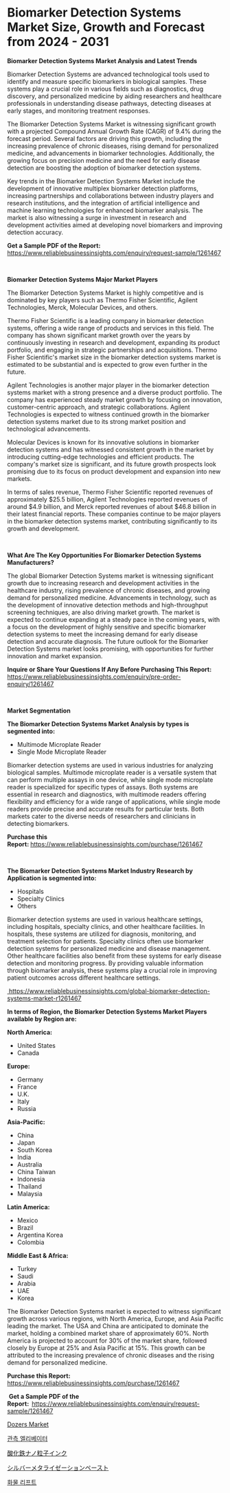 <p><h1>Biomarker Detection Systems Market Size, Growth and Forecast from 2024 - 2031</h1></p><p><strong>Biomarker Detection Systems Market Analysis and Latest Trends</strong></p>
<p><p>Biomarker Detection Systems are advanced technological tools used to identify and measure specific biomarkers in biological samples. These systems play a crucial role in various fields such as diagnostics, drug discovery, and personalized medicine by aiding researchers and healthcare professionals in understanding disease pathways, detecting diseases at early stages, and monitoring treatment responses.</p><p>The Biomarker Detection Systems Market is witnessing significant growth with a projected Compound Annual Growth Rate (CAGR) of 9.4% during the forecast period. Several factors are driving this growth, including the increasing prevalence of chronic diseases, rising demand for personalized medicine, and advancements in biomarker technologies. Additionally, the growing focus on precision medicine and the need for early disease detection are boosting the adoption of biomarker detection systems.</p><p>Key trends in the Biomarker Detection Systems Market include the development of innovative multiplex biomarker detection platforms, increasing partnerships and collaborations between industry players and research institutions, and the integration of artificial intelligence and machine learning technologies for enhanced biomarker analysis. The market is also witnessing a surge in investment in research and development activities aimed at developing novel biomarkers and improving detection accuracy.</p></p>
<p><strong>Get a Sample PDF of the Report:&nbsp;</strong> <a href="https://www.reliablebusinessinsights.com/enquiry/request-sample/1261467">https://www.reliablebusinessinsights.com/enquiry/request-sample/1261467</a></p>
<p>&nbsp;</p>
<p><strong>Biomarker Detection Systems Major Market Players</strong></p>
<p><p>The Biomarker Detection Systems Market is highly competitive and is dominated by key players such as Thermo Fisher Scientific, Agilent Technologies, Merck, Molecular Devices, and others.</p><p>Thermo Fisher Scientific is a leading company in biomarker detection systems, offering a wide range of products and services in this field. The company has shown significant market growth over the years by continuously investing in research and development, expanding its product portfolio, and engaging in strategic partnerships and acquisitions. Thermo Fisher Scientific's market size in the biomarker detection systems market is estimated to be substantial and is expected to grow even further in the future.</p><p>Agilent Technologies is another major player in the biomarker detection systems market with a strong presence and a diverse product portfolio. The company has experienced steady market growth by focusing on innovation, customer-centric approach, and strategic collaborations. Agilent Technologies is expected to witness continued growth in the biomarker detection systems market due to its strong market position and technological advancements.</p><p>Molecular Devices is known for its innovative solutions in biomarker detection systems and has witnessed consistent growth in the market by introducing cutting-edge technologies and efficient products. The company's market size is significant, and its future growth prospects look promising due to its focus on product development and expansion into new markets.</p><p>In terms of sales revenue, Thermo Fisher Scientific reported revenues of approximately $25.5 billion, Agilent Technologies reported revenues of around $4.9 billion, and Merck reported revenues of about $46.8 billion in their latest financial reports. These companies continue to be major players in the biomarker detection systems market, contributing significantly to its growth and development.</p></p>
<p>&nbsp;</p>
<p><strong>What Are The Key Opportunities For Biomarker Detection Systems Manufacturers?</strong></p>
<p><p>The global Biomarker Detection Systems market is witnessing significant growth due to increasing research and development activities in the healthcare industry, rising prevalence of chronic diseases, and growing demand for personalized medicine. Advancements in technology, such as the development of innovative detection methods and high-throughput screening techniques, are also driving market growth. The market is expected to continue expanding at a steady pace in the coming years, with a focus on the development of highly sensitive and specific biomarker detection systems to meet the increasing demand for early disease detection and accurate diagnosis. The future outlook for the Biomarker Detection Systems market looks promising, with opportunities for further innovation and market expansion.</p></p>
<p><strong>Inquire or Share Your Questions If Any Before Purchasing This Report:</strong> <a href="https://www.reliablebusinessinsights.com/enquiry/pre-order-enquiry/1261467">https://www.reliablebusinessinsights.com/enquiry/pre-order-enquiry/1261467</a></p>
<p>&nbsp;</p>
<p><strong>Market Segmentation</strong></p>
<p><strong>The Biomarker Detection Systems Market Analysis by types is segmented into:</strong></p>
<p><ul><li>Multimode Microplate Reader</li><li>Single Mode Microplate Reader</li></ul></p>
<p><p>Biomarker detection systems are used in various industries for analyzing biological samples. Multimode microplate reader is a versatile system that can perform multiple assays in one device, while single mode microplate reader is specialized for specific types of assays. Both systems are essential in research and diagnostics, with multimode readers offering flexibility and efficiency for a wide range of applications, while single mode readers provide precise and accurate results for particular tests. Both markets cater to the diverse needs of researchers and clinicians in detecting biomarkers.</p></p>
<p><strong>Purchase this Report:&nbsp;</strong><a href="https://www.reliablebusinessinsights.com/purchase/1261467">https://www.reliablebusinessinsights.com/purchase/1261467</a></p>
<p>&nbsp;</p>
<p><strong>The Biomarker Detection Systems Market Industry Research by Application is segmented into:</strong></p>
<p><ul><li>Hospitals</li><li>Specialty Clinics</li><li>Others</li></ul></p>
<p><p>Biomarker detection systems are used in various healthcare settings, including hospitals, specialty clinics, and other healthcare facilities. In hospitals, these systems are utilized for diagnosis, monitoring, and treatment selection for patients. Specialty clinics often use biomarker detection systems for personalized medicine and disease management. Other healthcare facilities also benefit from these systems for early disease detection and monitoring progress. By providing valuable information through biomarker analysis, these systems play a crucial role in improving patient outcomes across different healthcare settings.</p></p>
<p><a href="https://www.reliablebusinessinsights.com/global-biomarker-detection-systems-market-r1261467">&nbsp;https://www.reliablebusinessinsights.com/global-biomarker-detection-systems-market-r1261467</a></p>
<p><strong>In terms of Region, the Biomarker Detection Systems Market Players available by Region are:</strong></p>
<p>
    <p> <strong> North America: </strong>
        <ul>
            <li>United States</li>
            <li>Canada</li>
        </ul>
        </p> 
    <p> <strong> Europe: </strong>
        <ul>
            <li>Germany</li>
            <li>France</li>
            <li>U.K.</li>
            <li>Italy</li>
            <li>Russia</li>
        </ul>
        </p> 
    <p> <strong> Asia-Pacific: </strong>
        <ul>
            <li>China</li>
            <li>Japan</li>
            <li>South Korea</li>
            <li>India</li>
            <li>Australia</li>
            <li>China Taiwan</li>
            <li>Indonesia</li>
            <li>Thailand</li>
            <li>Malaysia</li>
        </ul>
        </p> 
    <p> <strong> Latin America: </strong>
        <ul>
            <li>Mexico</li>
            <li>Brazil</li>
            <li>Argentina Korea</li>
            <li>Colombia</li>
        </ul>
        </p> 
    <p> <strong> Middle East & Africa: </strong>
        <ul>
            <li>Turkey</li>
            <li>Saudi</li>
            <li>Arabia</li>
            <li>UAE</li>
            <li>Korea</li>
        </ul>
    </p>
    </p>
<p><p>The Biomarker Detection Systems market is expected to witness significant growth across various regions, with North America, Europe, and Asia Pacific leading the market. The USA and China are anticipated to dominate the market, holding a combined market share of approximately 60%. North America is projected to account for 30% of the market share, followed closely by Europe at 25% and Asia Pacific at 15%. This growth can be attributed to the increasing prevalence of chronic diseases and the rising demand for personalized medicine.</p></p>
<p><strong>Purchase this Report: </strong><a href="https://www.reliablebusinessinsights.com/purchase/1261467">https://www.reliablebusinessinsights.com/purchase/1261467</a></p>
<p>&nbsp;<strong>Get a Sample PDF of the Report:&nbsp;&nbsp;</strong><a href="https://www.reliablebusinessinsights.com/enquiry/request-sample/1261467">https://www.reliablebusinessinsights.com/enquiry/request-sample/1261467</a></p>
<p><strong></strong></p>
<p><p><a href="https://github.com/RyleeBauch2023/Market-Research-Report-List-1/blob/main/dozers-market.md">Dozers Market</a></p><p><a href="https://github.com/courtney23pratt/Market-Research-Report-List-1/blob/main/2064184174970.md">관측 엘리베이터</a></p><p><a href="https://github.com/klon646/Market-Research-Report-List-2/blob/main/9392349162512.md">酸化鉄ナノ粒子インク</a></p><p><a href="https://github.com/EstaSprer20231/Market-Research-Report-List-2/blob/main/5609574162511.md">シルバーメタライゼーションペースト</a></p><p><a href="https://github.com/rifqimuhammad018/Market-Research-Report-List-1/blob/main/3657797174969.md">화물 리프트</a></p></p>